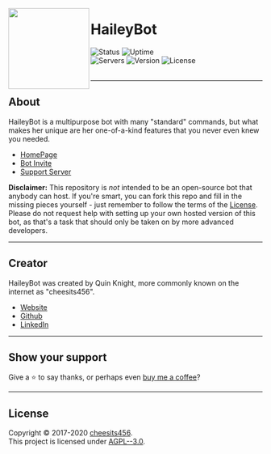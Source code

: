<img src="https://www.haileybot.com/images/haileybot.png" align="left" height="160px"><h1>HaileyBot</h1>
  
![Status][status] ![Uptime][uptime]  
![Servers][servers] ![Version][version] ![License][license]  
<br><hr>

## About

HaileyBot is a multipurpose bot with many &#34;standard&#34; commands, but what makes her unique are her one-of-a-kind features that you never even knew you needed.

- [HomePage](https://www.haileybot.com)
- [Bot Invite](https://invite.haileybot.com)
- [Support Server](https://discord.gg/7QH4YeD)

**Disclaimer:** This repository is _not_ intended to be an open-source bot that anybody can host. If you're smart, you can fork this repo and fill in the missing pieces yourself - just remember to follow the terms of the [License](https://github.com/HaileyBot/haileybot/blob/master/LICENSE). Please do not request help with setting up your own hosted version of this bot, as that's a task that should only be taken on by more advanced developers.

---

## Creator

HaileyBot was created by Quin Knight, more commonly known on the internet as "cheesits456".

* [Website](https://cheesits456.dev)
* [Github](https://github.com/cheesits456)
* [LinkedIn](https://linkedin.com/in/cheesits456)

---

## Show your support

Give a ⭐️ to say thanks, or perhaps even [buy me a coffee](https://donate.haileybot.com)? 

---

## License

Copyright © 2017-2020 [cheesits456](https://github.com/cheesits456).  
This project is licensed under [AGPL--3.0](https://github.com/cheesits456/haileybot/blob/master/LICENSE).


[status]: https://img.shields.io/badge/dynamic/json?color=brightgreen&label=status&query=status&url=https%3A%2F%2Fdiscord.bots.gg%2Fapi%2Fv1%2Fbots%2F423637161632464906&style=flat-square
[uptime]: https://img.shields.io/uptimerobot/ratio/m784065506-f9e54410b7e5bb102ad08c84?style=flat-square&color=0a0
[servers]: https://img.shields.io/badge/dynamic/json?label=servers&query=guildCount&url=https%3A%2F%2Fdiscord.bots.gg%2Fapi%2Fv1%2Fbots%2F423637161632464906&style=flat-square&color=2c75ff
[version]: https://img.shields.io/github/package-json/v/HaileyBot/haileybot?color=5F4DEF&style=flat-square
[license]: https://img.shields.io/github/license/HaileyBot/haileybot?style=flat-square&color=blueviolet
